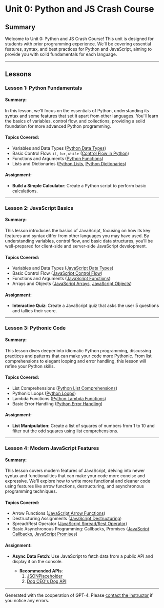 # Unit 0: Python and JS Crash Course

## Summary

Welcome to Unit 0: Python and JS Crash Course! This unit is designed for students with prior programming experience. We'll be covering essential features, syntax, and best practices for Python and JavaScript, aiming to provide you with solid fundamentals for each language.

---

## Lessons

### Lesson 1: Python Fundamentals

#### Summary:

In this lesson, we'll focus on the essentials of Python, understanding its syntax and some features that set it apart from other languages. You'll learn the basics of variables, control flow, and collections, providing a solid foundation for more advanced Python programming.

#### Topics Covered:

- Variables and Data Types ([Python Data Types](https://realpython.com/python-data-types/))
- Basic Control Flow: `if`, `for`, `while` ([Control Flow in Python](https://docs.python.org/3/tutorial/controlflow.html))
- Functions and Arguments ([Python Functions](https://realpython.com/defining-your-own-python-function/))
- Lists and Dictionaries ([Python Lists](https://docs.python.org/3/tutorial/introduction.html#lists), [Python Dictionaries](https://docs.python.org/3/tutorial/datastructures.html#dictionaries))

#### Assignment:

- **Build a Simple Calculator**: Create a Python script to perform basic calculations.

---

### Lesson 2: JavaScript Basics

#### Summary:

This lesson introduces the basics of JavaScript, focusing on how its key features and syntax differ from other languages you may have used. By understanding variables, control flow, and basic data structures, you'll be well-prepared for client-side and server-side JavaScript development.

#### Topics Covered:

- Variables and Data Types ([JavaScript Data Types](https://developer.mozilla.org/en-US/docs/Web/JavaScript/Data_structures))
- Basic Control Flow ([JavaScript Control Flow](https://developer.mozilla.org/en-US/docs/Web/JavaScript/Guide/Control_flow_and_error_handling))
- Functions and Arguments ([JavaScript Functions](https://developer.mozilla.org/en-US/docs/Web/JavaScript/Guide/Functions))
- Arrays and Objects ([JavaScript Arrays](https://developer.mozilla.org/en-US/docs/Web/JavaScript/Reference/Global_Objects/Array), [JavaScript Objects](https://developer.mozilla.org/en-US/docs/Web/JavaScript/Reference/Global_Objects/Object))

#### Assignment:

- **Interactive Quiz**: Create a JavaScript quiz that asks the user 5 questions and tallies their score.

---

### Lesson 3: Pythonic Code

#### Summary:

This lesson dives deeper into idiomatic Python programming, discussing practices and patterns that can make your code more Pythonic. From list comprehensions to elegant looping and error handling, this lesson will refine your Python skills.

#### Topics Covered:

- List Comprehensions ([Python List Comprehensions](https://realpython.com/list-comprehension-python/))
- Pythonic Loops ([Python Loops](https://realpython.com/python-for-loop/))
- Lambda Functions ([Python Lambda Functions](https://realpython.com/python-lambda/))
- Basic Error Handling ([Python Error Handling](https://realpython.com/python-exceptions/))

#### Assignment:

- **List Manipulation**: Create a list of squares of numbers from 1 to 10 and filter out the odd squares using list comprehensions.

---

### Lesson 4: Modern JavaScript Features

#### Summary:

This lesson covers modern features of JavaScript, delving into newer syntax and functionalities that can make your code more concise and expressive. We'll explore how to write more functional and cleaner code using features like arrow functions, destructuring, and asynchronous programming techniques.

#### Topics Covered:

- Arrow Functions ([JavaScript Arrow Functions](https://developer.mozilla.org/en-US/docs/Web/JavaScript/Reference/Functions/Arrow_functions))
- Destructuring Assignments ([JavaScript Destructuring](https://developer.mozilla.org/en-US/docs/Web/JavaScript/Reference/Operators/Destructuring_assignment))
- Spread/Rest Operator ([JavaScript Spread/Rest Operator](https://developer.mozilla.org/en-US/docs/Web/JavaScript/Reference/Operators/Spread_syntax))
- Basic Asynchronous Programming: Callbacks, Promises ([JavaScript Callbacks](https://developer.mozilla.org/en-US/docs/Glossary/Callback_function), [JavaScript Promises](https://developer.mozilla.org/en-US/docs/Web/JavaScript/Reference/Global_Objects/Promise))

#### Assignment:

- **Async Data Fetch**: Use JavaScript to fetch data from a public API and display it on the console.
  
  - **Recommended APIs**:
    1. [JSONPlaceholder](https://jsonplaceholder.typicode.com/)
    2. [Dog CEO's Dog API](https://dog.ceo/dog-api/)

---

Generated with the cooperation of GPT-4. Please [contact the instructor](mailto:jhammer@friendsbalt.org) if you notice any errors.
